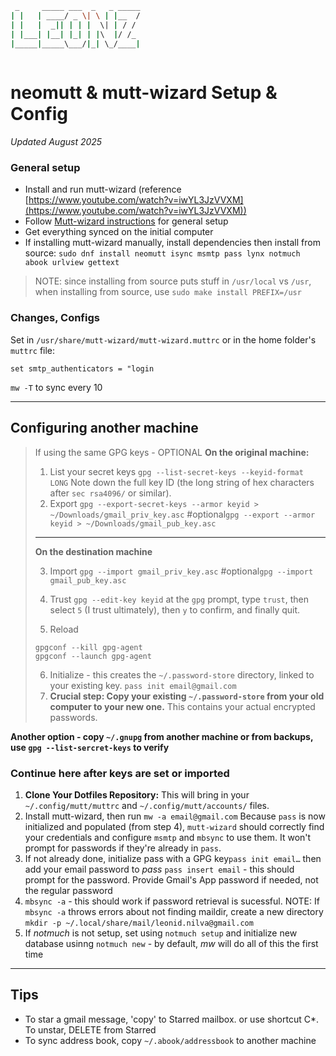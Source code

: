 ```bash
 _     _____ ___  _   _ _____
| |   | ____/ _ \| \ | |__  /
| |   |  _|| | | |  \| | / / 
| |___| |__| |_| | |\  |/ /_ 
|_____|_____\___/|_| \_/____|
                             
```

# neomutt & mutt-wizard  Setup & Config
_Updated August 2025_

### General setup
- Install and run mutt-wizard (reference [https://www.youtube.com/watch?v=iwYL3JzVVXM](https://www.youtube.com/watch?v=iwYL3JzVVXM))
- Follow [Mutt-wizard instructions](https://github.com/LukeSmithxyz/mutt-wizard?tab=readme-ov-file) for general setup
- Get everything synced on the initial computer
- If installing mutt-wizard manually, install dependencies then install from source: `sudo dnf install neomutt isync msmtp pass lynx notmuch abook urlview gettext`

> NOTE: since installing from source puts stuff in `/usr/local` vs `/usr`, when installing from source, use `sudo make install PREFIX=/usr`
   
### Changes, Configs
  Set in `/usr/share/mutt-wizard/mutt-wizard.muttrc` or in the home folder's `muttrc` file:
  ```
  set smtp_authenticators = "login
  ```
`mw -T` to sync every 10

___
  
## Configuring another machine

> If using the same GPG keys - OPTIONAL
> **On the original machine:**
> 1. List your secret keys
> `gpg --list-secret-keys --keyid-format LONG`
>  Note down the full key ID (the long string of hex characters after `sec rsa4096/` or similar).
> 2. Export
> `gpg --export-secret-keys --armor keyid > ~/Downloads/gmail_priv_key.asc`
> #optional`gpg --export --armor keyid > ~/Downloads/gmail_pub_key.asc`
> ___
> **On the destination machine**
> 
> 3. Import
>   `gpg --import gmail_priv_key.asc`
> #optional`gpg --import gmail_pub_key.asc`
> 
> 4. Trust
>  `gpg --edit-key keyid`
> 	at the `gpg` prompt, type `trust`, then select `5` (I trust ultimately), then `y` to confirm, and finally quit.
> 5. Reload
> ```
> gpgconf --kill gpg-agent
> gpgconf --launch gpg-agent
> ```
> 6. Initialize - this creates the `~/.password-store` directory, linked to your existing key.
> `pass init email@gmail.com`
> 7. **Crucial step: Copy your existing `~/.password-store` from your old computer to your new one.** This contains your actual encrypted passwords. 

**Another option - copy `~/.gnupg` from another machine or from backups, use `gpg --list-sercret-keys` to verify**

### Continue here after keys are set or imported
1. **Clone Your Dotfiles Repository:** This will bring in your `~/.config/mutt/muttrc` and `~/.config/mutt/accounts/` files.
2. Install mutt-wizard, then run `mw -a email@gmail.com`
   Because `pass` is now initialized and populated (from step 4), `mutt-wizard` should correctly find your credentials and configure `msmtp` and `mbsync` to use them. It won't prompt for passwords if they're already in `pass`.
3. If not already done, initialize pass with a GPG key`pass init email…` then add your email password to _pass_ `pass insert email` - this should prompt for the password. Provide Gmail's App password if needed, not the regular password
4. `mbsync -a` - this should work if password retrieval is sucessful. NOTE: If `mbsync -a` throws errors about not finding maildir, create a new directory `mkdir -p ~/.local/share/mail/leonid.nilva@gmail.com`
5. If _notmuch_ is not setup, set using `notmuch setup` and initialize new database usinng `notmuch new` - by default, _mw_ will do all of this the first time
___

## Tips
- To star a gmail message, 'copy' to Starred mailbox. or use shortcut C*. To unstar, DELETE from Starred
- To sync address book, copy `~/.abook/addressbook` to another machine